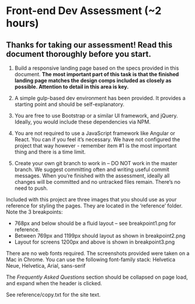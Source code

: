 # Front-end Dev Assessment (~2 hours)

## Thanks for taking our assessment! Read this document thoroughly before you start.

1. Build a responsive landing page based on the specs provided in this document. **The most important part of this task is that the finished landing page matches the design comps included as closely as possible. Attention to detail in this area is key.**

2.	A simple gulp-based dev environment has been provided. It provides a starting point and should be self-explanatory.

3.	You are free to use Bootstrap or a similar UI framework, and jQuery. Ideally, you would include these dependencies via NPM.

4.	You are not required to use a JavaScript framework like Angular or React. You can if you feel it’s necessary. We have not configured the project that way however - remember item #1 is the most important thing and there is a time limit.

5.	Create your own git branch to work in – DO NOT work in the master branch. We suggest committing often and writing useful commit messages. When you’re finished with the assessment, ideally all changes will be committed and no untracked files remain. There’s no need to push.

Included with this project are three images that you should use as your reference for styling the pages. 
They are located in the ‘reference’ folder. Note the 3 breakpoints:

- 768px and below should be a fluid layout – see breakpoint1.png for reference.
- Between 769px and 1199px should layout as shown in breakpoint2.png
- Layout for screens 1200px and above is shown in breakpoint3.png

There are no web fonts required. The screenshots provided were taken on a Mac in Chrome. You can use the following font-family stack: 
Helvetica Neue, Helvetica, Arial, sans-serif

The *Frequently Asked Questions* section should be collapsed on page load, and expand when the header is clicked.

See reference/copy.txt for the site text.





